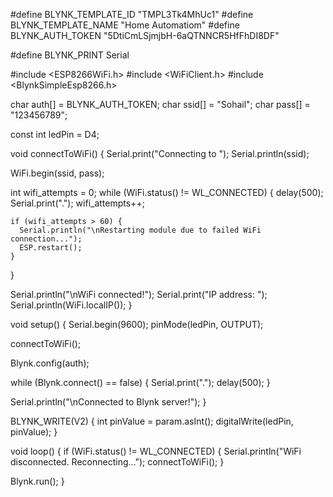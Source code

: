 #define BLYNK_TEMPLATE_ID "TMPL3Tk4MhUc1"
#define BLYNK_TEMPLATE_NAME "Home Automatiom"
#define BLYNK_AUTH_TOKEN "5DtiCmLSjmjbH-6aQTNNCR5HfFhDI8DF"

#define BLYNK_PRINT Serial

#include <ESP8266WiFi.h>
#include <WiFiClient.h>
#include <BlynkSimpleEsp8266.h>

char auth[] = BLYNK_AUTH_TOKEN;
char ssid[] = "Sohail";
char pass[] = "123456789";

const int ledPin = D4;

void connectToWiFi() {
  Serial.print("Connecting to ");
  Serial.println(ssid);

  WiFi.begin(ssid, pass);
  
  int wifi_attempts = 0;
  while (WiFi.status() != WL_CONNECTED) {
    delay(500);
    Serial.print(".");
    wifi_attempts++;

    if (wifi_attempts > 60) {
      Serial.println("\nRestarting module due to failed WiFi connection...");
      ESP.restart();
    }
  }
  
  Serial.println("\nWiFi connected!");
  Serial.print("IP address: ");
  Serial.println(WiFi.localIP());
}

void setup() {
  Serial.begin(9600);
  pinMode(ledPin, OUTPUT);

  connectToWiFi();
  
  Blynk.config(auth);

  while (Blynk.connect() == false) {
    Serial.print(".");
    delay(500);
  }

  Serial.println("\nConnected to Blynk server!");
}

BLYNK_WRITE(V2) {
  int pinValue = param.asInt(); 
  digitalWrite(ledPin, pinValue); 
}

void loop() {
  if (WiFi.status() != WL_CONNECTED) {
    Serial.println("WiFi disconnected. Reconnecting...");
    connectToWiFi();
  }
  
  Blynk.run();
}
